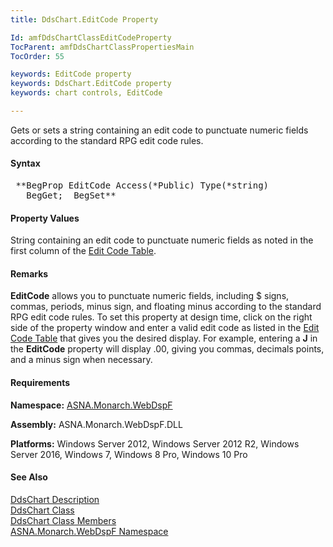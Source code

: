 ```yaml
---
title: DdsChart.EditCode Property

Id: amfDdsChartClassEditCodeProperty
TocParent: amfDdsChartClassPropertiesMain
TocOrder: 55

keywords: EditCode property
keywords: DdsChart.EditCode property
keywords: chart controls, EditCode

---
```


Gets or sets a string containing an edit code to punctuate numeric fields according to the standard RPG edit code rules.

#### Syntax
<pre class="prettyprint"> **BegProp EditCode Access(*Public) Type(*string)
   BegGet;  BegSet** </pre>

#### Property Values
String containing an edit code to punctuate numeric fields as noted in the first column of the [Edit Code Table](sharedEditCodeTable.html).

#### Remarks
**EditCode** allows you to punctuate numeric fields, including $ signs, commas, periods, minus sign, and floating minus according to the standard RPG edit code rules. To set this property at design time, click on the right side of the property window and enter a valid edit code as listed in the [Edit Code Table](sharedEditCodeTable.html) that gives you the desired display. For example, entering a **J** in the **EditCode** property will display .00, giving you commas, decimals points, and a minus sign when necessary.

#### Requirements
**Namespace:** [ASNA.Monarch.WebDspF](amfWebDspFNamespace.html)

**Assembly:** ASNA.Monarch.WebDspF.DLL

**Platforms:** Windows Server 2012, Windows Server 2012 R2, Windows Server 2016, Windows 7, Windows 8 Pro, Windows 10 Pro

#### See Also
[DdsChart Description](amfUnderstandingCharts.html)<br /> [ DdsChart Class](amfDdsChartClass.html) <br /> [ DdsChart Class Members](amfDdsChartClassMembers.html) <br /> [ ASNA.Monarch.WebDspF Namespace](amfWebDspFNamespace.html) 
